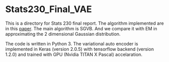 # Stats230_Final_VAE

This is a directory for Stats 230 final report. The algorithm implemented are in this [paper](https://arxiv.org/pdf/1312.6114.pdf). The main algorithm is SGVB. And we compare it with EM in approximating the 2 dimensional Gaussian distribution. 

The code is written in Python 3. The variational auto encoder is implemented in Keras (version 2.0.5) with tensorflow backend (version 1.2.0) and trained with GPU (Nvidia TITAN X Pascal) accelaration. 


